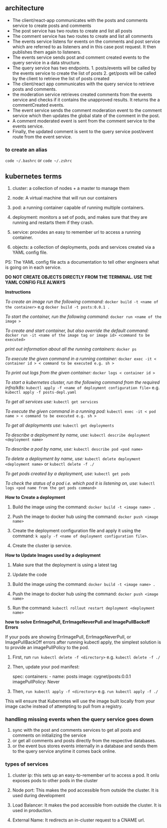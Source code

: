 ## architecture
- The client/react-app communicates with the posts and comments service to create posts and comments
- The post service has two routes to create and list all posts
- The comment service has two routes to create and list all comments
- The events service listens for events on the comments and post service which are referred to as listeners and in this case post request. It then publishes them again to listeners.
- The events service sends post and comment created events to the query service in a data structure.
- The query service has two endpoints. 1. posts/events will be called by the events service to create the list of posts 2. get/posts will be called by the client to retrieve the list of posts created
- The client/react app communicates with the query service to retrieve posts and comments.
- the moderation service retrieves created comments from the events service and checks if it contains the unapproved results. It returns the a commentCreated events.
- The event service sends the comment moderation event to the comment service which then updates the global state of the comment in the post.
- A comment moderated event is sent from the comment service to the events service.
- Finally, the updated comment is sent to the query service post/event route  from the event service.

### to create an alias
`code ~/.bashrc` or  `code ~/.zshrc`
## kubernetes terms
1. cluster: a collection of nodes + a master to manage them

2. node: A virtual machine that will run our containers

3. pod: a running container capable of running multiple containers.

4. deployment: monitors a set of pods, and makes sure that they are running and restarts them if they crash.

5. service: provides an easy to remember url to access a running container.

6. objects: a collection of deployments, pods and services created via a YAML config file. 

PS: The YAML config file acts a documentation to tell other engineers what is going on in each service.

**DO NOT CREATE OBJECTS DIRECTLY FROM THE TERMINAL. USE THE YAML CONFIG FILE ALWAYS**

**Instructions**

_To create an image run the following command:_
`docker build -t <name of the container>` e.g `docker build -t posts:0.0.1 .`

_To start the container, run the following command:_
  `docker run <name of the image >`

_To create and start container, but also override the default command:_
  `docker run -it <name of the image tag or image id> <command to be executed>`

_print out information about all the running containers:_
  `docker ps`

_To execute the given command in a running container:_
  `docker exec -it < container id > < command to be executed e.g. sh >`

_To print out logs from the given container:_
  `docker logs < container id >`

_To start a kubernetes cluster, run the following command from the required infra/k8s:_
`kubectl apply -f <name of deployment configuration file>` e.g. `kubectl apply -f posts-depl.yaml`

_To get all services use:_ `kubectl get services`

_To execute the given command in a running pod:_
  `kubectl exec -it < pod name > < command to be executed e.g. sh >`

_To get all deployments use:_ `kubectl get deployments`

_To describe a deployment by name, use:_ `kubectl describe deployment <deployment name>`

_To describe a pod by name, use:_ `kubectl describe pod <pod name>`

_To delete a deployment by name, use:_ `kubectl delete deployment <deployment name>` or `kubectl delete -f ./`

_To get pods created by a deployment, use:_ `kubectl get pods`

_To check the status of a pod i.e. which pod it is listening on, use:_ `kubectl logs <pod name from the get pods command>`

**How to Create a deployment**

 1. Build the image using the command: `docker build -t <image name> .`

 2. Push the image to docker hub using the command: `docker push <image name>`

 3. Create the deployment configuration file and apply it using the command: `k apply -f <name of deployment configuration file>`.
 
 4. Create the cluster ip service.

**How to Update Images used by a deployment**

 1. Make sure that the deployment is using a latest tag

 2. Update the code

 3. Build the image using the command: `docker build -t <image name> .`

 4. Push the image to docker hub using the command: `docker push <image name>`

 5. Run the command: `kubectl rollout restart deployment <deployment name>`

**how to solve ErrImagePull, ErrImageNeverPull and ImagePullBackoff Errors**

If your pods are showing ErrImagePull, ErrImageNeverPull, or ImagePullBackOff errors after running kubectl apply, the simplest solution is to provide an imagePullPolicy to the pod.

1. First, run `run kubectl delete -f <directory>` e.g. `kubectl delete -f ./`

2. Then, update your pod manifest:

   spec:
     containers:
       - name: posts
         image: cygnet/posts:0.0.1
         imagePullPolicy: Never

3. Then, `run kubectl apply -f <directory>` e.g. `run kubectl apply -f ./`

This will ensure that Kubernetes will use the image built locally from your image cache instead of attempting to pull from a registry.

### handling missing events when the query service goes down
1. sync with the post and comments services to get all posts and comments on initializing the service
2. or get all comments and posts directly from the respective databases.
3. or the event bus stores events internally in a database and sends them to the query service anytime it comes back online.

### types of services
1. cluster ip: this sets up an easy-to-remember url to access a pod. It onlu exposes pods to other pods in the cluster

2. Node port: This makes the pod accessible from outside the cluster. It is used during development

3. Load Balancer: It makes the pod accessible from outside the cluster. It is used in production.

4. External Name: It redirects an in-cluster request to a CNAME url.



